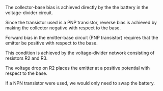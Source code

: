 The collector-base bias is achieved directly by the the battery in the voltage-divider circuit.

Since the transistor used is a PNP transistor, reverse bias is achieved by making the collector negative with respect to the base.

Forward bias in the emitter-base circuit (PNP transistor) requires that the emitter be positive with respect to the base.

This condition is achieved by the voltage-divider network consisting of resistors R2 and R3.

The voltage drop on R2 places the emitter at a positive potential with respect to the base.

If a NPN transistor were used, we would only need to swap the battery.